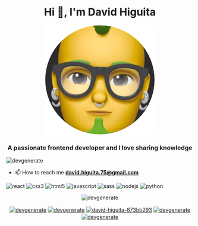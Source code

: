 <h1 align="center">Hi 👋, I'm David Higuita</h1>
<p align="center">
  <img src="https://github.com/devgenerate/devgenerate/blob/master/avatar.png" />
</p>
<h3 align="center">A passionate frontend developer and I love sharing knowledge</h3>
<p align="left"> <img src="https://komarev.com/ghpvc/?username=devgenerate" alt="devgenerate" /> </p>

- 📫 How to reach me **david.higuita.75@gmail.com**

<p align="left"><img src="https://konpa.github.io/devicon/devicon.git/icons/react/react-original-wordmark.svg" alt="react" width="20" height="20"/> <img src="https://konpa.github.io/devicon/devicon.git/icons/css3/css3-original-wordmark.svg" alt="css3" width="20" height="20"/> <img src="https://konpa.github.io/devicon/devicon.git/icons/html5/html5-original-wordmark.svg" alt="html5" width="20" height="20"/> <img src="https://konpa.github.io/devicon/devicon.git/icons/javascript/javascript-original.svg" alt="javascript" width="20" height="20"/> <img src="https://konpa.github.io/devicon/devicon.git/icons/sass/sass-original.svg" alt="sass" width="20" height="20"/> <img src="https://konpa.github.io/devicon/devicon.git/icons/nodejs/nodejs-original-wordmark.svg" alt="nodejs" width="20" height="20"/> <img src="https://konpa.github.io/devicon/devicon.git/icons/python/python-original-wordmark.svg" alt="python" width="20" height="20"/></p><p align="center"> <img src="https://github-readme-stats.vercel.app/api?username=devgenerate&show_icons=true" alt="devgenerate" /> </p>

<p align="center">
<a href="https://codepen.io/devgenerate" target="blank"><img align="center" src="https://cdn.jsdelivr.net/npm/simple-icons@3.0.1/icons/codepen.svg" alt="devgenerate" height="20" width="20" /></a>
<a href="https://twitter.com/devgenerate" target="blank"><img align="center" src="https://cdn.jsdelivr.net/npm/simple-icons@3.0.1/icons/twitter.svg" alt="devgenerate" height="20" width="20" /></a>
<a href="https://linkedin.com/in/david-higuita-873bb293" target="blank"><img align="center" src="https://cdn.jsdelivr.net/npm/simple-icons@3.0.1/icons/linkedin.svg" alt="david-higuita-873bb293" height="20" width="20" /></a>
<a href="https://codesandbox.com/devgenerate" target="blank"><img align="center" src="https://cdn.jsdelivr.net/npm/simple-icons@3.0.1/icons/codesandbox.svg" alt="devgenerate" height="20" width="20" /></a>
<a href="https://instagram.com/devgenerate" target="blank"><img align="center" src="https://cdn.jsdelivr.net/npm/simple-icons@3.0.1/icons/instagram.svg" alt="devgenerate" height="20" width="20" /></a>
</p>
